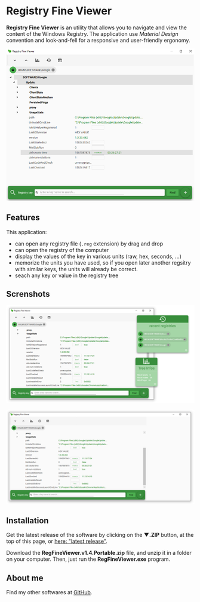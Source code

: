 # Registry Fine Viewer

**Registry Fine Viewer** is an utility that allows you to navigate and view the content of the Windows Registry.
The application use _Material Design_ convention and look-and-fell for a responsive and user-friendly ergonomy.

![Screenshot](images/RegFineViewer.png)

## Features

This application:
- can open any registry file (`.reg` extension) by drag and drop
- can open the registry of the computer
- display the values of the key in various units (raw, hex, seconds, ...)
- memorize the units you have used, so if you open later another regsitry with similar keys, the units will already be correct.
- seach any key or value in the registry tree


## Screnshots

![Screenshot](images/SocialPreview.png)

![Screenshot](images/SocialPreview.1.png)


## Installation

Get the latest release of the software by clicking on the **▼.ZIP** button, at the top of this page, or [here: "latest release"](https://github.com/Sphinkie/RegFineViewer/releases/latest).

Download the **RegFineViewer.v1.4.Portable.zip** file, and unzip it in a folder on your computer.
Then, just run the **RegFineViewer.exe** program.

## About me

Find my other softwares at [GitHub](https://sphinkie.github.io).


